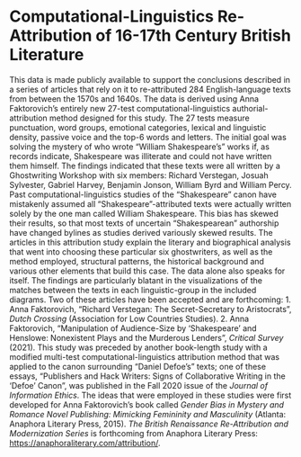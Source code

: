 # Computational-Linguistics Re-Attribution of 16-17th Century British Literature
This data is made publicly available to support the conclusions described in a series of articles that rely on it to re-attributed 284 English-language texts from between the 1570s and 1640s. The data is derived using Anna Faktorovich’s entirely new 27-test computational-linguistics authorial-attribution method designed for this study. The 27 tests measure punctuation, word groups, emotional categories, lexical and linguistic density, passive voice and the top-6 words and letters. The initial goal was solving the mystery of who wrote “William Shakespeare’s” works if, as records indicate, Shakespeare was illiterate and could not have written them himself. The findings indicated that these texts were all written by a Ghostwriting Workshop with six members: Richard Verstegan, Josuah Sylvester, Gabriel Harvey, Benjamin Jonson, William Byrd and William Percy. Past computational-linguistics studies of the “Shakespeare” canon have mistakenly assumed all “Shakespeare”-attributed texts were actually written solely by the one man called William Shakespeare. This bias has skewed their results, so that most texts of uncertain “Shakespearean” authorship have changed bylines as studies derived variously skewed results. The articles in this attribution study explain the literary and biographical analysis that went into choosing these particular six ghostwriters, as well as the method employed, structural patterns, the historical background and various other elements that build this case. The data alone also speaks for itself. The findings are particularly blatant in the visualizations of the matches between the texts in each linguistic-group in the included diagrams. Two of these articles have been accepted and are forthcoming: 1. Anna Faktorovich, “Richard Verstegan: The Secret-Secretary to Aristocrats”, <i>Dutch Crossing</i> (Association for Low Countries Studies). 2. Anna Faktorovich, “Manipulation of Audience-Size by ‘Shakespeare’ and Henslowe: Nonexistent Plays and the Murderous Lenders”, <i>Critical Survey</i> (2021). This study was preceded by another book-length study with a modified multi-test computational-linguistics attribution method that was applied to the canon surrounding “Daniel Defoe’s” texts; one of these essays, “Publishers and Hack Writers: Signs of Collaborative Writing in the ‘Defoe’ Canon”, was published in the Fall 2020 issue of the <i>Journal of Information Ethics</i>. The ideas that were employed in these studies were first developed for Anna Faktorovich’s book called <i>Gender Bias in Mystery and Romance Novel Publishing: Mimicking Femininity and Masculinity</i> (Atlanta: Anaphora Literary Press, 2015). <i>The British Renaissance Re-Attribution and Modernization Series</i> is forthcoming from Anaphora Literary Press: https://anaphoraliterary.com/attribution/.

